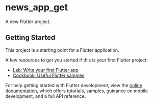 # news_app_get

A new Flutter project.

## Getting Started

This project is a starting point for a Flutter application.

A few resources to get you started if this is your first Flutter project:

- [Lab: Write your first Flutter app](https://docs.flutter.dev/get-started/codelab)
- [Cookbook: Useful Flutter samples](https://docs.flutter.dev/cookbook)

For help getting started with Flutter development, view the
[online documentation](https://docs.flutter.dev/), which offers tutorials,
samples, guidance on mobile development, and a full API reference.
<!-- # link https://newsapi.org/v2/top-headlines?country=eg&apiKey=347803307eab4401aa28c4c79c928c6b
# this app use Getx package -->
<!-- base url: https://newsapi.org
method: /v2/top-headlines?
query : country=eg&apiKey=347803307eab4401aa28c4c79c928c6b -->
